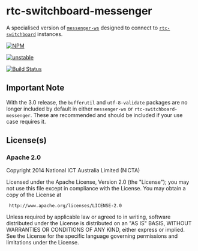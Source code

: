 # rtc-switchboard-messenger

A specialised version of
[`messenger-ws`](https://github.com/DamonOehlman/messenger-ws) designed to
connect to [`rtc-switchboard`](http://github.com/rtc-io/rtc-switchboard)
instances.

[![NPM](https://nodei.co/npm/rtc-switchboard-messenger.png)](https://nodei.co/npm/rtc-switchboard-messenger/)

[![unstable](https://img.shields.io/badge/stability-unstable-yellowgreen.svg)](https://github.com/dominictarr/stability#unstable)

[![Build Status](https://travis-ci.org/rtc-io/rtc-switchboard-messenger.svg?branch=master)](https://travis-ci.org/rtc-io/rtc-switchboard-messenger)

## Important Note

With the 3.0 release, the `bufferutil` and `utf-8-validate` packages are no longer included by default in either `messenger-ws` or `rtc-switchboard-messenger`. These are recommended and should be included if your use case requires it.

## License(s)

### Apache 2.0

Copyright 2014 National ICT Australia Limited (NICTA)

   Licensed under the Apache License, Version 2.0 (the "License");
   you may not use this file except in compliance with the License.
   You may obtain a copy of the License at

     http://www.apache.org/licenses/LICENSE-2.0

   Unless required by applicable law or agreed to in writing, software
   distributed under the License is distributed on an "AS IS" BASIS,
   WITHOUT WARRANTIES OR CONDITIONS OF ANY KIND, either express or implied.
   See the License for the specific language governing permissions and
   limitations under the License.

